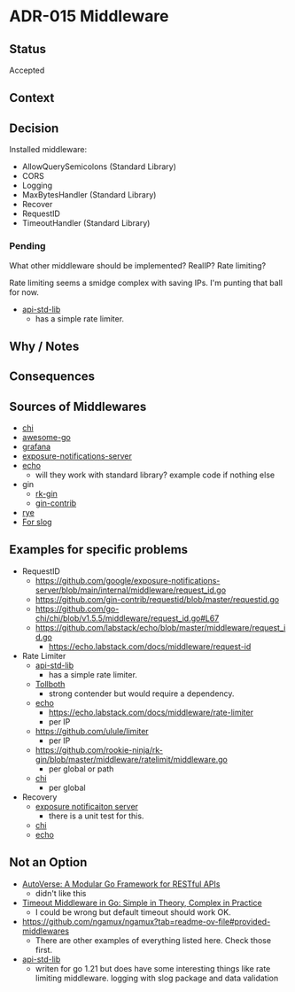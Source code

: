 # ADR-015 Middleware

## Status

Accepted

## Context



## Decision

Installed middleware:
- AllowQuerySemicolons (Standard Library)
- CORS
- Logging
- MaxBytesHandler (Standard Library)
- Recover
- RequestID
- TimeoutHandler (Standard Library)

### Pending

What other middleware should be implemented? RealIP? Rate limiting?

Rate limiting seems a smidge complex with saving IPs. I'm punting that ball for now.
- [api-std-lib](https://github.com/youngjun827/api-std-lib/blob/main/cmd/api/middleware.go)
  - has a simple rate limiter.

## Why / Notes



## Consequences



## Sources of Middlewares

- [chi](https://github.com/go-chi/chi?tab=readme-ov-file#middlewares)
- [awesome-go](https://github.com/avelino/awesome-go?tab=readme-ov-file#middlewares)
- [grafana](https://github.com/grafana/grafana/tree/main/pkg/middleware)
- [exposure-notifications-server](https://github.com/google/exposure-notifications-server/tree/main/internal/middleware)
- [echo](https://echo.labstack.com/docs/category/middleware)
  - will they work with standard library? example code if nothing else
- gin
  - [rk-gin](https://github.com/rookie-ninja/rk-gin)
  - [gin-contrib](https://github.com/gin-contrib)
- [rye](https://github.com/InVisionApp/rye)
- [For slog](https://go.dev/wiki/Resources-for-slog#logging-middleware)

## Examples for specific problems
- RequestID
  - https://github.com/google/exposure-notifications-server/blob/main/internal/middleware/request_id.go
  - https://github.com/gin-contrib/requestid/blob/master/requestid.go
  - https://github.com/go-chi/chi/blob/v1.5.5/middleware/request_id.go#L67
  - https://github.com/labstack/echo/blob/master/middleware/request_id.go
    - https://echo.labstack.com/docs/middleware/request-id
- Rate Limiter
  - [api-std-lib](https://github.com/youngjun827/api-std-lib/blob/main/cmd/api/middleware.go)
    - has a simple rate limiter.
  - [Tollboth](https://github.com/didip/tollbooth)
    - strong contender but would require a dependency.
  - [echo](https://github.com/labstack/echo/blob/master/middleware/rate_limiter.go)
    - https://echo.labstack.com/docs/middleware/rate-limiter
    - per IP
  - https://github.com/ulule/limiter
    - per IP
  - https://github.com/rookie-ninja/rk-gin/blob/master/middleware/ratelimit/middleware.go
    - per global or path
  - [chi](https://pkg.go.dev/github.com/go-chi/chi/middleware#Throttle)
    - per global
- Recovery
  - [exposure notificaiton server](https://github.com/google/exposure-notifications-server/blob/main/internal/middleware/recovery.go)
    - there is a unit test for this.
  - [chi](https://github.com/go-chi/chi/blob/v1.5.5/middleware/recoverer.go#L21)
  - [echo](https://echo.labstack.com/docs/middleware/recover)

## Not an Option
- [AutoVerse: A Modular Go Framework for RESTful APIs](https://github.com/Muga20/Go-Modular-Application)
  - didn't like this
- [Timeout Middleware in Go: Simple in Theory, Complex in Practice ](https://www.reddit.com/r/golang/comments/1jf1inr/timeout_middleware_in_go_simple_in_theory_complex/)
  - I could be wrong but default timeout should work OK.
- https://github.com/ngamux/ngamux?tab=readme-ov-file#provided-middlewares
  - There are other examples of everything listed here. Check those first.
- [api-std-lib](https://github.com/youngjun827/api-std-lib/blob/main/cmd/api/middleware.go)
  - writen for go 1.21 but does have some interesting things like rate limiting middleware. logging with slog package and data validation
